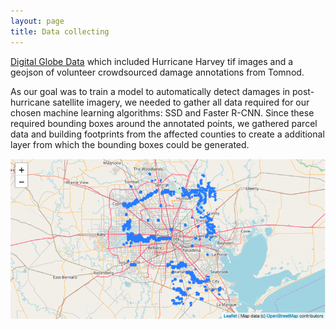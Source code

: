 ```yaml
---
layout: page
title: Data collecting
---
```

[Digital Globe Data](https://www.digitalglobe.com/opendata/hurricane-harvey/post-event) which included Hurricane Harvey tif images and a geojson of volunteer crowdsourced damage annotations from Tomnod.

As our goal was to train a model to automatically detect damages in post-hurricane satellite imagery, we needed to gather all data required for our chosen machine learning algorithms: SSD and Faster R-CNN.  Since these required bounding boxes around the annotated points, we gathered parcel data and building footprints from the affected counties to create a additional layer from which the bounding boxes could be generated.

![Hurricane Harvey Damage](Webp.net-gifmaker.gif)
